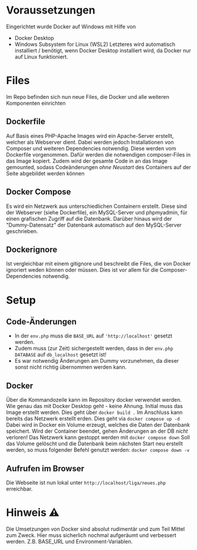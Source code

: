 # Voraussetzungen
Eingerichtet wurde Docker auf Windows mit Hilfe von
- Docker Desktop
- Windows Subsystem for Linux (WSL2)
Letzteres wird automatisch installiert / benötigt, wenn Docker Desktop installiert wird, da Docker nur auf Linux funktioniert.

# Files
Im Repo befinden sich nun neue Files, die Docker und alle weiteren Komponenten einrichten

## Dockerfile
Auf Basis eines PHP-Apache Images wird ein Apache-Server erstellt, welcher als Webserver dient. Dabei werden jedoch Installationen von Composer und weiteren Dependencies notwendig. Diese werden vom Dockerfile vorgenommen. Dafür werden die notwendigen composer-Files in das Image kopiert. Zudem wird der gesamte Code in an das Image gemounted, sodass Codeänderungen *ohne Neustart* des Containers auf der Seite abgebildet werden können

## Docker Compose
Es wird ein Netzwerk aus unterschiedlichen Containern erstellt. Diese sind der Webserver (siehe Dockerfile), ein MySQL-Server und phpmyadmin, für einen grafischen Zugriff auf die Datenbank. Darüber hinaus wird der "Dummy-Datensatz" der Datenbank automatisch auf den MySQL-Server geschrieben.

## Dockerignore
Ist vergleichbar mit einem gitignore und beschreibt die Files, die von Docker ignoriert weden können oder müssen. Dies ist vor allem für die Composer-Dependencies notwendig.

# Setup
## Code-Änderungen
- In der `env.php` muss die `BASE_URL` auf `'http://localhost'` gesetzt werden.
- Zudem muss (zur Zeit) sichergestellt werden, dass in der `env.php` `DATABASE` auf `db_localhost` gesetzt ist!
- Es war notwendig Änderungen am Dummy vorzunehmen, da dieser sonst nicht richtig übernommen werden kann.

## Docker
Über die Kommandozeile kann im Repository docker verwendet werden. Wie genau das mit Docker Desktop geht - keine Ahnung. Initial muss das Image erstellt werden. Dies geht über
`docker build .`
Im Anschluss kann bereits das Netzwerk erstellt erden. Dies geht via
`docker compose up -d`
Dabei wird in Docker ein Volume erzeugt, welches die Daten der Datenbank speichert. Wird der Container beendet, gehen Änderungen an der DB *nicht* verloren! Das Netzwerk kann gestoppt werden mit
`docker compose down`
Soll das Volume gelöscht und die Datenbank beim nächsten Start neu erstellt werden, so muss folgender Befehl genutzt werden:
`docker compose down -v`

## Aufrufen im Browser
Die Webseite ist nun lokal unter `http://localhost/liga/neues.php` erreichbar.

# Hinweis :warning:
Die Umsetzungen von Docker sind absolut rudimentär und zum Teil Mittel zum Zweck. Hier muss sicherlich nochmal aufgeräumt und verbessert werden. Z.B. BASE_URL und Environment-Variablen.
